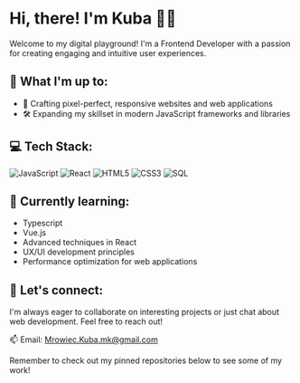 # Hi, there! I'm Kuba 👨‍💻

Welcome to my digital playground! I'm a Frontend Developer with a passion for creating engaging and intuitive user experiences.

## 🚀 What I'm up to:

- 💼 Crafting pixel-perfect, responsive websites and web applications
- 🛠️ Expanding my skillset in modern JavaScript frameworks and libraries

## 💻 Tech Stack:

![JavaScript](https://img.shields.io/badge/-JavaScript-F7DF1E?style=flat-square&logo=javascript&logoColor=black)
![React](https://img.shields.io/badge/-React-61DAFB?style=flat-square&logo=react&logoColor=black)
![HTML5](https://img.shields.io/badge/-HTML5-E34F26?style=flat-square&logo=html5&logoColor=white)
![CSS3](https://img.shields.io/badge/-CSS3-1572B6?style=flat-square&logo=css3&logoColor=white)
![SQL](https://img.shields.io/badge/-SQL-4479A1?style=flat-square&logo=mysql&logoColor=white)

## 🌱 Currently learning:

- Typescript
- Vue.js
- Advanced techniques in React
- UX/UI development principles 
- Performance optimization for web applications

## 🤝 Let's connect:

I'm always eager to collaborate on interesting projects or just chat about web development. Feel free to reach out!

📫 Email: Mrowiec.Kuba.mk@gmail.com

Remember to check out my pinned repositories below to see some of my work!
